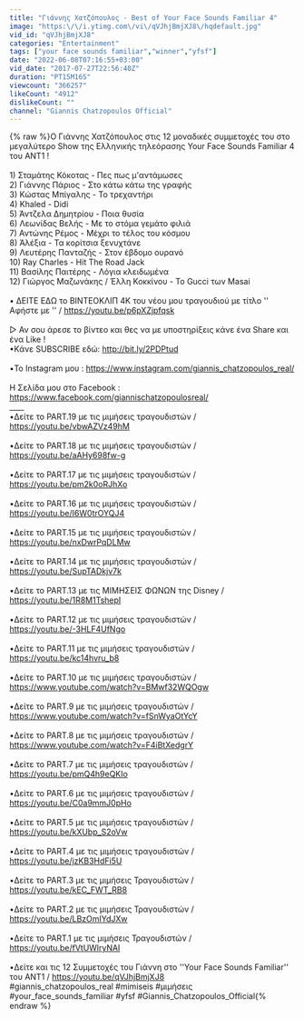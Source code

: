 ```yaml
---
title: "Γιάννης Χατζόπουλος - Best of Your Face Sounds Familiar 4"
image: "https:\/\/i.ytimg.com\/vi\/qVJhjBmjXJ8\/hqdefault.jpg"
vid_id: "qVJhjBmjXJ8"
categories: "Entertainment"
tags: ["your face sounds familiar","winner","yfsf"]
date: "2022-06-08T07:16:55+03:00"
vid_date: "2017-07-27T22:56:40Z"
duration: "PT15M16S"
viewcount: "366257"
likeCount: "4912"
dislikeCount: ""
channel: "Giannis Chatzopoulos Official"
---
```

{% raw %}Ο Γιάννης Χατζόπουλος στις 12 μοναδικές συμμετοχές του στο μεγαλύτερο Show της Ελληνικής τηλεόρασης Your Face Sounds Familiar 4 του ANT1 !<br /><br />1) Σταμάτης Κόκοτας - Πες πως μ'αντάμωσες<br />2) Γιάννης Πάριος - Στο κάτω κάτω της γραφής<br />3) Κώστας Μπίγαλης - Το τρεχαντήρι<br />4) Khaled - Didi<br />5) Άντζελα Δημητρίου - Ποια θυσία<br />6) Λεωνίδας Βελής - Με το στόμα γεμάτο φιλιά<br />7) Αντώνης Ρέμος - Μέχρι το τέλος του κόσμου<br />8) Άλέξια - Τα κορίτσια ξενυχτάνε<br />9) Λευτέρης Πανταζής - Στον έβδομο ουρανό<br />10) Ray Charles - Hit The Road Jack<br />11) Βασίλης Παιτέρης - Λόγια κλειδωμένα<br />12) Γιώργος Μαζωνάκης / Έλλη Κοκκίνου - Το Gucci των Masai<br /><br />• ΔΕΙΤΕ ΕΔΩ το ΒΙΝΤΕΟΚΛΙΠ 4K του νέου μου τραγουδιού με τίτλο '' Αφήστε με '' / <a rel="nofollow" target="blank" href="https://youtu.be/p6pXZjpfqsk">https://youtu.be/p6pXZjpfqsk</a><br /><br />▻ Αν σου άρεσε το βίντεο και θες να με υποστηρίξεις κάνε ένα Share και ένα Like !<br />•Kάνε SUBSCRIBE εδώ: <a rel="nofollow" target="blank" href="http://bit.ly/2PDPtud">http://bit.ly/2PDPtud</a><br /><br />•Το Instagram μου : <a rel="nofollow" target="blank" href="https://www.instagram.com/giannis_chatzopoulos_real/">https://www.instagram.com/giannis_chatzopoulos_real/</a><br /><br />Η Σελίδα μου στο Facebook : <a rel="nofollow" target="blank" href="https://www.facebook.com/giannischatzopoulosreal/">https://www.facebook.com/giannischatzopoulosreal/</a><br />____<br />•Δείτε το PART.19 με τις μιμήσεις τραγουδιστών / <a rel="nofollow" target="blank" href="https://youtu.be/vbwAZVz49hM">https://youtu.be/vbwAZVz49hM</a><br /><br />•Δείτε το PART.18 με τις μιμήσεις τραγουδιστών / <a rel="nofollow" target="blank" href="https://youtu.be/aAHy698fw-g">https://youtu.be/aAHy698fw-g</a><br /><br />•Δείτε το PART.17 με τις μιμήσεις τραγουδιστών / <a rel="nofollow" target="blank" href="https://youtu.be/pm2k0oRJhXo">https://youtu.be/pm2k0oRJhXo</a><br /><br />•Δείτε το PART.16 με τις μιμήσεις τραγουδιστών / <a rel="nofollow" target="blank" href="https://youtu.be/I6W0trOYQJ4">https://youtu.be/I6W0trOYQJ4</a><br /><br />•Δείτε το PART.15 με τις μιμήσεις τραγουδιστών / <a rel="nofollow" target="blank" href="https://youtu.be/nxDwrPqDLMw">https://youtu.be/nxDwrPqDLMw</a><br /><br />•Δείτε το PART.14 με τις μιμήσεις τραγουδιστών / <a rel="nofollow" target="blank" href="https://youtu.be/SupTADkjv7k">https://youtu.be/SupTADkjv7k</a><br /><br />•Δείτε το PART.13 με τις ΜΙΜΗΣΕΙΣ ΦΩΝΩΝ της Disney / <a rel="nofollow" target="blank" href="https://youtu.be/1R8M1TshepI">https://youtu.be/1R8M1TshepI</a><br /><br />•Δείτε το PART.12 με τις μιμήσεις τραγουδιστών / <a rel="nofollow" target="blank" href="https://youtu.be/-3HLF4UfNgo">https://youtu.be/-3HLF4UfNgo</a><br /><br />•Δείτε το PART.11 με τις μιμήσεις τραγουδιστών / <a rel="nofollow" target="blank" href="https://youtu.be/kc14hvru_b8">https://youtu.be/kc14hvru_b8</a><br /><br />•Δείτε το PART.10 με τις μιμήσεις τραγουδιστών / <a rel="nofollow" target="blank" href="https://www.youtube.com/watch?v=BMwf32WQOgw">https://www.youtube.com/watch?v=BMwf32WQOgw</a><br /><br />•Δείτε το PART.9 με τις μιμήσεις τραγουδιστών / <a rel="nofollow" target="blank" href="https://www.youtube.com/watch?v=fSnWyaOtYcY">https://www.youtube.com/watch?v=fSnWyaOtYcY</a><br /><br />•Δείτε το PART.8 με τις μιμήσεις τραγουδιστών / <a rel="nofollow" target="blank" href="https://www.youtube.com/watch?v=F4iBtXedgrY">https://www.youtube.com/watch?v=F4iBtXedgrY</a><br /><br />•Δείτε το PART.7 με τις μιμήσεις τραγουδιστών / <a rel="nofollow" target="blank" href="https://youtu.be/pmQ4h9eQKIo">https://youtu.be/pmQ4h9eQKIo</a><br /><br />•Δείτε το PART.6 με τις μιμήσεις τραγουδιστών / <a rel="nofollow" target="blank" href="https://youtu.be/C0a9mmJ0pHo">https://youtu.be/C0a9mmJ0pHo</a><br /><br />•Δείτε το PART.5 με τις μιμήσεις τραγουδιστών / <a rel="nofollow" target="blank" href="https://youtu.be/kXUbp_S2oVw">https://youtu.be/kXUbp_S2oVw</a><br /><br />•Δείτε το PART.4 με τις μιμήσεις τραγουδιστών / <a rel="nofollow" target="blank" href="https://youtu.be/jzKB3HdFi5U">https://youtu.be/jzKB3HdFi5U</a><br /><br />•Δείτε το PART.3 με τις μιμήσεις Τραγουδιστών / <a rel="nofollow" target="blank" href="https://youtu.be/kEC_FWT_RB8">https://youtu.be/kEC_FWT_RB8</a><br /><br />•Δείτε το PART.2 με τις μιμήσεις Τραγουδιστών / <a rel="nofollow" target="blank" href="https://youtu.be/LBzOmIYdJXw">https://youtu.be/LBzOmIYdJXw</a><br /><br />•Δείτε το PART.1 με τις μιμήσεις Τραγουδιστών / <a rel="nofollow" target="blank" href="https://youtu.be/fVtUWlryNAI">https://youtu.be/fVtUWlryNAI</a><br /><br />•Δείτε και τις 12 Συμμετοχές του Γιάννη στο ''Your Face Sounds Familiar'' του ANT1 / <a rel="nofollow" target="blank" href="https://youtu.be/qVJhjBmjXJ8">https://youtu.be/qVJhjBmjXJ8</a><br />#giannis_chatzopoulos_real #mimiseis #μιμήσεις #your_face_sounds_familiar #yfsf #Giannis_Chatzopoulos_Official{% endraw %}
